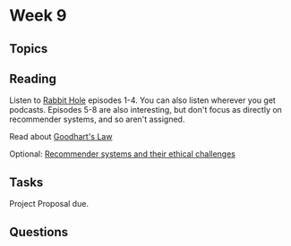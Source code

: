 # Week 9

## Topics

## Reading

Listen to [Rabbit Hole](https://www.nytimes.com/2020/04/16/podcasts/rabbit-hole-internet-youtube-virus.html) episodes 1-4.  You can also listen wherever you get podcasts. Episodes 5-8 are also interesting, but don't focus as directly on recommender systems, and so aren't assigned.

Read about [Goodhart's Law](https://en.wikipedia.org/wiki/Goodhart%27s_law)

Optional: [Recommender systems and their ethical challenges](https://github.com/jemmott/dsc180a06-fa20/blob/master/papers/RecommenderSystemsAndTheirEthics.pdf)

## Tasks

Project Proposal due.

## Questions
